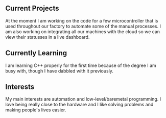 ## Current Projects
At the moment I am working on the code for a few microcontroller that is used throughout our factory to automate some of the manual processes. I am also working on integrating all our machines with the cloud so we can view their statusses in a live dashboard.

## Currently Learning
I am learning C++ properly for the first time because of the degree I am busy with, though I have dabbled with it previously.

## Interests 
My main interests are automation and low-level/baremetal programming. I love being really close to the hardware and I like solving problems and making people's lives easier.
